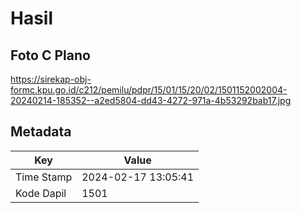 # Hasil

## Foto C Plano

https://sirekap-obj-formc.kpu.go.id/c212/pemilu/pdpr/15/01/15/20/02/1501152002004-20240214-185352--a2ed5804-dd43-4272-971a-4b53292bab17.jpg


## Metadata

| Key        | Value               |
| ---------- | ------------------- |
| Time Stamp | 2024-02-17 13:05:41 |
| Kode Dapil | 1501                |



